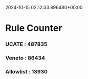 2024-10-15 02:12:33.896480+00:00
# Rule Counter 
 ### UCATE : 487835

 ### Veneto : 86434

 ### Allowlist : 13930